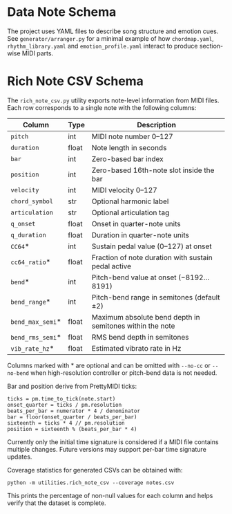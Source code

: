 # Data Note Schema

The project uses YAML files to describe song structure and emotion cues.  See
`generator/arranger.py` for a minimal example of how `chordmap.yaml`,
`rhythm_library.yaml` and `emotion_profile.yaml` interact to produce section-wise
MIDI parts.

# Rich Note CSV Schema

The `rich_note_csv.py` utility exports note-level information from MIDI files.
Each row corresponds to a single note with the following columns:

| Column       | Type  | Description |
|--------------|-------|-------------|
| `pitch`      | int   | MIDI note number 0–127 |
| `duration`   | float | Note length in seconds |
| `bar`        | int   | Zero-based bar index |
| `position`   | int   | Zero-based 16th-note slot inside the bar |
| `velocity`   | int   | MIDI velocity 0–127 |
| `chord_symbol` | str | Optional harmonic label |
| `articulation` | str | Optional articulation tag |
| `q_onset`    | float | Onset in quarter-note units |
| `q_duration` | float | Duration in quarter-note units |
| `CC64`*      | int   | Sustain pedal value (0–127) at onset |
| `cc64_ratio`* | float | Fraction of note duration with sustain pedal active |
| `bend`*      | int   | Pitch-bend value at onset (−8192…8191) |
| `bend_range`* | int   | Pitch-bend range in semitones (default ±2) |
| `bend_max_semi`* | float | Maximum absolute bend depth in semitones within the note |
| `bend_rms_semi`* | float | RMS bend depth in semitones |
| `vib_rate_hz`* | float | Estimated vibrato rate in Hz |

Columns marked with * are optional and can be omitted with `--no-cc` or
`--no-bend` when high-resolution controller or pitch-bend data is not needed.

Bar and position derive from PrettyMIDI ticks:

```
ticks = pm.time_to_tick(note.start)
onset_quarter = ticks / pm.resolution
beats_per_bar = numerator * 4 / denominator
bar = floor(onset_quarter / beats_per_bar)
sixteenth = ticks * 4 // pm.resolution
position = sixteenth % (beats_per_bar * 4)
```

Currently only the initial time signature is considered if a MIDI file contains
multiple changes. Future versions may support per-bar time signature updates.

Coverage statistics for generated CSVs can be obtained with:

```
python -m utilities.rich_note_csv --coverage notes.csv
```

This prints the percentage of non-null values for each column and helps verify
that the dataset is complete.

